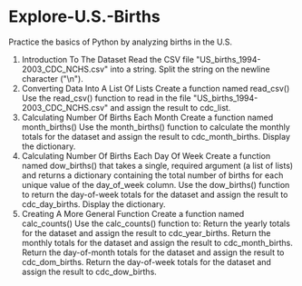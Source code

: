 # Explore-U.S.-Births
Practice the basics of Python by analyzing births in the U.S.
1. Introduction To The Dataset
  Read the CSV file "US_births_1994-2003_CDC_NCHS.csv" into a string.
  Split the string on the newline character ("\n").
2. Converting Data Into A List Of Lists
  Create a function named read_csv()
  Use the read_csv() function to read in the file "US_births_1994-2003_CDC_NCHS.csv" and assign the result to cdc_list.
3. Calculating Number Of Births Each Month
  Create a function named month_births() 
  Use the month_births() function to calculate the monthly totals for the dataset and assign the result to cdc_month_births. Display the dictionary.
4. Calculating Number Of Births Each Day Of Week
  Create a function named dow_births() that takes a single, required argument (a list of lists) and returns a dictionary containing the total number of births for each unique value of the day_of_week column.
  Use the dow_births() function to return the day-of-week totals for the dataset and assign the result to cdc_day_births. Display the dictionary.
5. Creating A More General Function
  Create a function named calc_counts()
  Use the calc_counts() function to:
    Return the yearly totals for the dataset and assign the result to cdc_year_births.
    Return the monthly totals for the dataset and assign the result to cdc_month_births.
    Return the day-of-month totals for the dataset and assign the result to cdc_dom_births.
    Return the day-of-week totals for the dataset and assign the result to cdc_dow_births.
